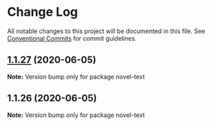 # Change Log

All notable changes to this project will be documented in this file.
See [Conventional Commits](https://conventionalcommits.org) for commit guidelines.

## [1.1.27](https://github.com/bluelovers/ws-node-novel/compare/novel-text@1.1.26...novel-text@1.1.27) (2020-06-05)

**Note:** Version bump only for package novel-text





## 1.1.26 (2020-06-05)

**Note:** Version bump only for package novel-text

